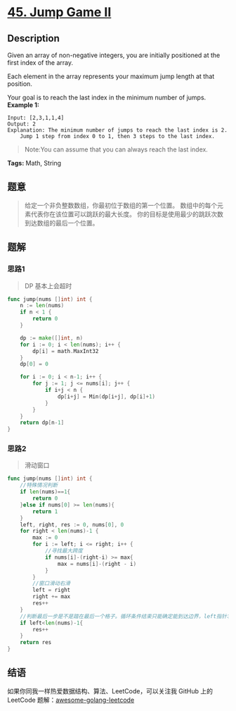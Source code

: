 # [45. Jump Game II][title]

## Description

Given an array of non-negative integers, you are initially positioned at the first index of the array.

Each element in the array represents your maximum jump length at that position.

Your goal is to reach the last index in the minimum number of jumps.
**Example 1:**

```
Input: [2,3,1,1,4]
Output: 2
Explanation: The minimum number of jumps to reach the last index is 2.
    Jump 1 step from index 0 to 1, then 3 steps to the last index.
```


> Note:You can assume that you can always reach the last index.

**Tags:** Math, String

## 题意
>给定一个非负整数数组，你最初位于数组的第一个位置。
 数组中的每个元素代表你在该位置可以跳跃的最大长度。
 你的目标是使用最少的跳跃次数到达数组的最后一个位置。
## 题解

### 思路1
> DP 基本上会超时

```go
func jump(nums []int) int {
	n := len(nums)
	if n < 1 {
		return 0
	}

	dp := make([]int, n)
	for i := 0; i < len(nums); i++ {
		dp[i] = math.MaxInt32
	}
	dp[0] = 0

	for i := 0; i < n-1; i++ {
		for j := 1; j <= nums[i]; j++ {
			if i+j < n {
				dp[i+j] = Min(dp[i+j], dp[i]+1)
			}
		}
	}
	return dp[n-1]
}
```

### 思路2
> 滑动窗口

```go
func jump(nums []int) int {
	//特殊情况判断
	if len(nums)==1{
		return 0
	}else if nums[0] >= len(nums){
		return 1
	}
	left, right, res := 0, nums[0], 0
	for right < len(nums)-1 {
		max := 0
		for i := left; i <= right; i++ {
			//寻找最大跨度
			if nums[i]-(right-i) >= max{
				max = nums[i]-(right - i)
			}
		}
		//窗口滑动右滑
		left = right
		right += max
		res++
	}
	//判断最后一步是不是踏在最后一个格子。循环条件结束只能确定能到达边界，left指针才是每次跳的格子。
	if left<len(nums)-1{
		res++
	}
	return res
}
```

## 结语

如果你同我一样热爱数据结构、算法、LeetCode，可以关注我 GitHub 上的 LeetCode 题解：[awesome-golang-leetcode][me]

[title]: https://leetcode.com/problems/jump-game-ii/description/
[me]: https://github.com/kylesliu/awesome-golang-algorithm
